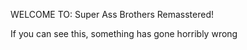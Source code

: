 WELCOME TO: Super Ass Brothers Remasstered!

If you can see this, something has gone horribly wrong
